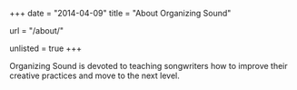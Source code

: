 +++
date = "2014-04-09"
title = "About Organizing Sound"

url = "/about/"

unlisted = true
+++

Organizing Sound is devoted to teaching songwriters how to improve their creative practices and move to the next level.
